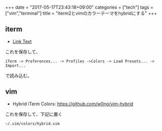 +++
date = "2017-05-17T23:43:18+09:00"
categories = ["tech"]
tags = ["vim","terminal"]
title = "iterm2とvimのカラーテーマをhybridにする"
+++

## iterm 

* [Link Text](https://raw.githubusercontent.com/w0ng/dotfiles/master/iterm2/hybrid.itermcolors) 


これを保存して、

````
iTerm -> Preferences... -> Profiles ->Colors -> Load Presets... -> Import...
````

で読み込む。


## vim 
* Hybrid iTerm Colors: https://github.com/w0ng/vim-hybrid

これを保存して、下記に置く

````
~/.vim/colors/hybrid.vim
````
